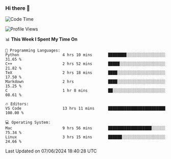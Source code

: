 ### Hi there 👋

<!--START_SECTION:waka-->
![Code Time](http://img.shields.io/badge/Code%20Time-678%20hrs%2052%20mins-blue)

![Profile Views](http://img.shields.io/badge/Profile%20Views-6-blue)

📊 **This Week I Spent My Time On** 

```text
💬 Programming Languages: 
Python                   4 hrs 10 mins       ████████░░░░░░░░░░░░░░░░░   31.65 % 
C++                      2 hrs 52 mins       █████░░░░░░░░░░░░░░░░░░░░   21.82 % 
TeX                      2 hrs 18 mins       ████░░░░░░░░░░░░░░░░░░░░░   17.50 % 
Markdown                 2 hrs               ████░░░░░░░░░░░░░░░░░░░░░   15.25 % 
C                        1 hr 8 mins         ██░░░░░░░░░░░░░░░░░░░░░░░   08.61 % 

🔥 Editors: 
VS Code                  13 hrs 11 mins      █████████████████████████   100.00 % 

💻 Operating System: 
Mac                      9 hrs 56 mins       ███████████████████░░░░░░   75.34 % 
Linux                    3 hrs 15 mins       ██████░░░░░░░░░░░░░░░░░░░   24.66 % 
```


 Last Updated on 07/06/2024 18:40:28 UTC
<!--END_SECTION:waka-->

<!--
**JackeyHua-SJTU/JackeyHua-SJTU** is a ✨ _special_ ✨ repository because its `README.md` (this file) appears on your GitHub profile.

Here are some ideas to get you started:

- 🔭 I’m currently working on ...
- 🌱 I’m currently learning ...
- 👯 I’m looking to collaborate on ...
- 🤔 I’m looking for help with ...
- 💬 Ask me about ...
- 📫 How to reach me: ...
- 😄 Pronouns: ...
- ⚡ Fun fact: ...
-->
